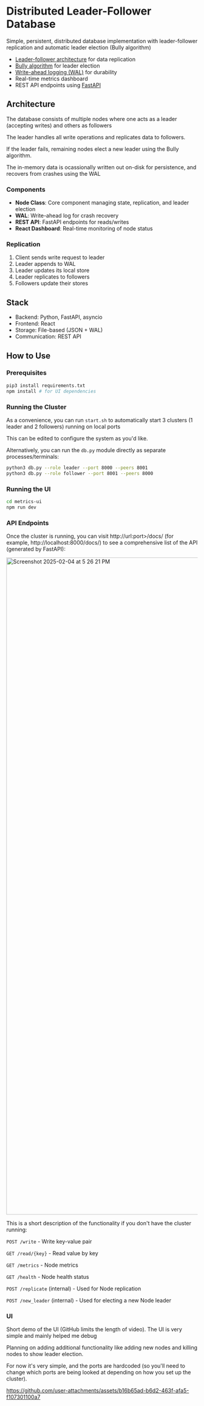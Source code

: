 # Distributed Leader-Follower Database

Simple, persistent, distributed database implementation with leader-follower replication and automatic leader election (Bully algorithm)

- [Leader-follower architecture](https://www.educative.io/answers/leader-and-follower-replication) for data replication
- [Bully algorithm](https://www.educative.io/answers/what-is-a-bully-election-algorithm) for leader election
- [Write-ahead logging (WAL)](https://www.educative.io/answers/what-is-the-write-ahead-log) for durability 
- Real-time metrics dashboard
- REST API endpoints using [FastAPI](https://fastapi.tiangolo.com/)

## Architecture

The database consists of multiple nodes where one acts as a leader (accepting writes) and others as followers 

The leader handles all write operations and replicates data to followers. 

If the leader fails, remaining nodes elect a new leader using the Bully algorithm.

The in-memory data is ocassionally written out on-disk for persistence, and recovers from crashes using the WAL

### Components
- **Node Class**: Core component managing state, replication, and leader election
- **WAL**: Write-ahead log for crash recovery
- **REST API**: FastAPI endpoints for reads/writes
- **React Dashboard**: Real-time monitoring of node status

### Replication
1. Client sends write request to leader
2. Leader appends to WAL
3. Leader updates its local store
4. Leader replicates to followers
5. Followers update their stores

## Stack

- Backend: Python, FastAPI, asyncio
- Frontend: React
- Storage: File-based (JSON + WAL)
- Communication: REST API

## How to Use

### Prerequisites
```bash
pip3 install requirements.txt
npm install # for UI dependencies
```

### Running the Cluster
As a convenience, you can run `start.sh` to automatically start 3 clusters (1 leader and 2 followers) running on local ports

This can be edited to configure the system as you'd like.

Alternatively, you can run the `db.py` module directly as separate processes/terminals:

```bash
python3 db.py --role leader --port 8000 --peers 8001
python3 db.py --role follower --port 8001 --peers 8000
```

### Running the UI
```bash
cd metrics-ui
npm run dev
```

### API Endpoints
Once the cluster is running, you can visit http://url:port>/docs/ (for example, http://localhost:8000/docs/) to see a comprehensive list of the API (generated by FastAPI):

<img width="1728" alt="Screenshot 2025-02-04 at 5 26 21 PM" src="https://github.com/user-attachments/assets/886aa308-916f-48e1-95d3-e3bb7b475cb1" />

This is a short description of the functionality if you don't have the cluster running:

`POST /write` - Write key-value pair

`GET /read/{key}` - Read value by key

`GET /metrics` - Node metrics

`GET /health` - Node health status

`POST /replicate` (internal) - Used for Node replication

`POST /new_leader` (internal) - Used for electing a new Node leader

### UI
Short demo of the UI (GitHub limits the length of video). The UI is very simple and mainly helped me debug 

Planning on adding additional functionality like adding new nodes and killing nodes to show leader election.

For now it's very simple, and the ports are hardcoded (so you'll need to change which ports are being looked at depending on how you set up the cluster). 

https://github.com/user-attachments/assets/b16b65ad-b6d2-463f-afa5-f107301100a7

